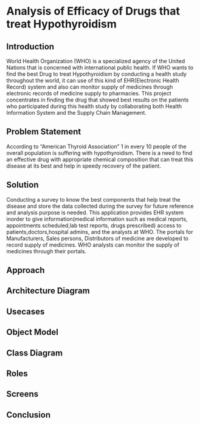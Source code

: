 # Analysis of Efficacy of Drugs that treat Hypothyroidism
## Introduction
World Health Organization (WHO) is a specialized agency of the United Nations that is concerned with international public health. If WHO wants to find the best Drug to treat Hypothyroidism by conducting a health study throughout the world, it can use of this kind of EHR(Electronic Health Record) system and also can monitor supply of medicines through electronic records of medicine supply to pharmacies. This project concentrates in finding the drug that showed best results on the patients who participated during this health study by collaborating both Health Information System and the Supply Chain Management. 



## Problem Statement
According to “American Thyroid Association” 1 in every 10 people of the overall population is suffering with hypothyroidism. 
There is a need to find an effective drug with appropriate chemical composition that can treat this disease at its best and help in speedy recovery of the patient. 


## Solution
Conducting a survey to know the best components that help treat the disease and store the data collected during the survey for future reference and analysis purpose is needed. This application provides EHR system inorder to give information(medical information such as medical reports, appointments scheduled,lab test reports, drugs prescribed) access to patients,doctors,hospital admins, and the analysts at WHO. The portals for Manufacturers, Sales persons, Distributors of medicine are developed to record supply of medicines. WHO analysts can monitor the supply of medicines through their portals.

## Approach




## Architecture Diagram


## Usecases




## Object Model





## Class Diagram







## Roles 



## Screens






## Conclusion
